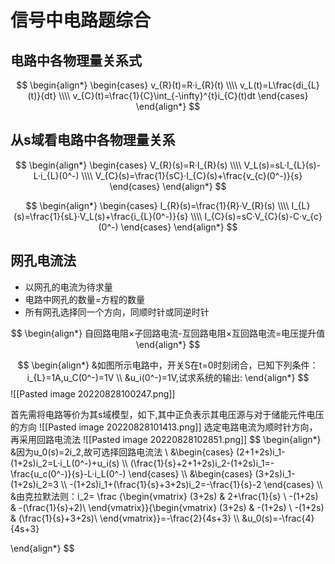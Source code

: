 # 信号中电路题综合

## 电路中各物理量关系式
$$
\begin{align*}
\begin{cases}
v_{R}(t)=R·i_{R}(t)
\\\\
v_L(t)=L\frac{di_{L}(t)}{dt}
\\\\
v_{C}(t)=\frac{1}{C}\int_{-\infty}^{t}i_{C}(t)dt
\end{cases}
\end{align*}
$$
## 从s域看电路中各物理量关系
$$
\begin{align*}
\begin{cases}
V_{R}(s)=R·I_{R}(s)
\\\\
V_L(s)=sL·I_{L}(s)-L·i_{L}(0^-)
\\\\
V_{C}(s)=\frac{1}{sC}·I_{C}(s)+\frac{v_{c}(0^-)}{s}
\end{cases}
\end{align*}
$$

$$
\begin{align*}
\begin{cases}
I_{R}(s)=\frac{1}{R}·V_{R}(s)
\\\\
I_{L}(s)=\frac{1}{sL}·V_L(s)+\frac{i_{L}(0^-)}{s}
\\\\
I_{C}(s)=sC·V_{C}(s)-C·v_{c}(0^-)
\end{cases}
\end{align*}
$$

## 网孔电流法
- 以网孔的电流为待求量
- 电路中网孔的数量=方程的数量
- 所有网孔选择同一个方向，同顺时针或同逆时针


$$
\begin{align*}
自回路电阻×子回路电流-互回路电阻×互回路电流=电压提升值
\end{align*}
$$

$$
\begin{align*}
&如图所示电路中，开关S在t=0时刻闭合，已知下列条件：i_{L}=1A,u_C(0^-)=1V
\\
&u_i(0^-)=1V,试求系统的输出:
\end{align*}
$$
![[Pasted image 20220828100247.png]]

首先需将电路等价为其s域模型，如下,其中正负表示其电压源与对于储能元件电压的方向
![[Pasted image 20220828101413.png]]
选定电路电流为顺时针方向，再采用回路电流法
![[Pasted image 20220828102851.png]]
$$
\begin{align*}
&因为u_0(s)=2i_2,故可选择回路电流法
\\
&\begin{cases}
(2+1+2s)i_1-(1+2s)i_2=L·i_L(0^-)+u_i(s)
\\\\
(\frac{1}{s}+2+1+2s)i_2-(1+2s)i_1=-\frac{u_c(0^-)}{s}-L·i_L(0^-)
\end{cases}
\\\\
&\begin{cases}
(3+2s)i_1-(1+2s)i_2=3
\\\\
-(1+2s)i_1+(\frac{1}{s}+3+2s)i_2=-\frac{1}{s}-2
\end{cases}
\\\\
&由克拉默法则：i_2=
\frac
{\begin{vmatrix}
(3+2s) & 2+\frac{1}{s} \\
-(1+2s) & -(\frac{1}{s}+2)\\
\end{vmatrix}}{\begin{vmatrix}
(3+2s) & -(1+2s) \\
-(1+2s) & (\frac{1}{s}+3+2s)\\
\end{vmatrix}}=-\frac{2}{4s+3}
\\\\
&u_0(s)=-\frac{4}{4s+3}

\end{align*}
$$
